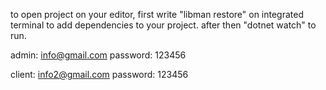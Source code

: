 to open project on your editor,
first write "libman restore" on integrated terminal to add dependencies to your project.
after then "dotnet watch" to run.

admin: info@gmail.com
password: 123456

client: info2@gmail.com
password: 123456


